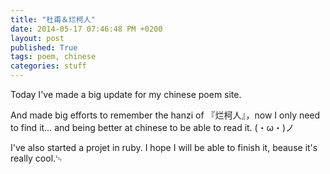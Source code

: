 ```yaml
---
title: "杜甫＆烂柯人"
date: 2014-05-17 07:46:48 PM +0200
layout: post
published: True
tags: poem, chinese
categories: stuff
---
```


Today I've made a big update for my chinese poem site.

And made big efforts to remember the hanzi of 『烂柯人』，now I only need to find it… and being better at chinese to be able to read it. (・ω・)ノ

I've also started a projet in ruby. I hope I will be able to finish it, beause it's really cool.␄
